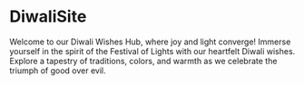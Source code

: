 # DiwaliSite
Welcome to our Diwali Wishes Hub, where joy and light converge! Immerse yourself in the spirit of the Festival of Lights with our heartfelt Diwali wishes. Explore a tapestry of traditions, colors, and warmth as we celebrate the triumph of good over evil. 
